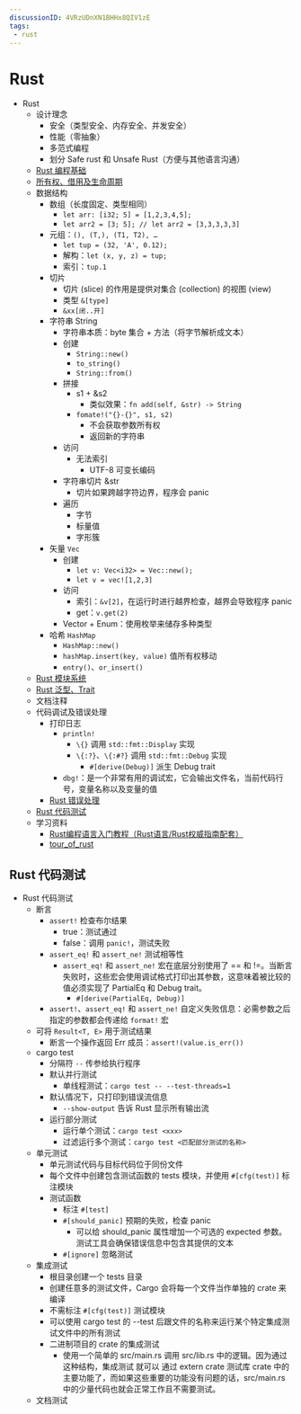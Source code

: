 ```yaml
---
discussionID: 4VRzUDnXN1BHHx8QIV1zE
tags:
 - rust
---
```


# Rust

- Rust
  - 设计理念
    - 安全（类型安全、内存安全、并发安全）
    - 性能（零抽象）
    - 多范式编程
    - 划分 Safe rust 和 Unsafe Rust（方便与其他语言沟通）
  - [Rust 编程基础](./Rust%20基础.md)
  - [所有权、借用及生命周期](./所有权、借用及生命周期.md)
  - 数据结构
    - 数组（长度固定、类型相同）
      - `let arr: [i32; 5] = [1,2,3,4,5];`
      - `let arr2 = [3; 5]; // let arr2 = [3,3,3,3,3]`
    - 元组：`(), (T,), (T1, T2), …`
      - `let tup = (32, 'A', 0.12);`
      - 解构：`let (x, y, z) = tup;`
      - 索引：`tup.1`
    - 切片
      - 切片 (slice) 的作用是提供对集合 (collection) 的视图 (view)
      - 类型 `&[type]`
      - `&xx[闭..开]`
    - 字符串 String
      - 字符串本质：byte 集合 + 方法（将字节解析成文本）
      - 创建
        - `String::new()`
        - `to_string()`
        - `String::from()`
      - 拼接
        - s1 + &s2
          - 类似效果：`fn add(self, &str) -> String`
        - `fomate!("{}-{}", s1, s2)`
          - 不会获取参数所有权
          - 返回新的字符串
      - 访问
        - 无法索引
          - UTF-8 可变长编码
      - 字符串切片 &str
        - 切片如果跨越字符边界，程序会 panic
      - 遍历
        - 字节
        - 标量值
        - 字形簇
    - 矢量 `Vec`
      - 创建
        - `let v: Vec<i32> = Vec::new();`
        - `let v = vec![1,2,3]`
      - 访问
        - 索引：`&v[2]`，在运行时进行越界检查，越界会导致程序 panic
        - get：`v.get(2)`
      - Vector + Enum：使用枚举来储存多种类型
    - 哈希 `HashMap`
      - `HashMap::new()`
      - `hashMap.insert(key, value)` 值所有权移动
      - `entry()`、`or_insert()`
  - [Rust 模块系统](./Rust%20模块系统.md)
  - [Rust 泛型、Trait](./Rust%20泛型、Trait.md)
  - 文档注释
  - 代码调试及错误处理
    - 打印日志
      - `println!`
        - `\{}` 调用 `std::fmt::Display` 实现
        - `\{:?}`、`\{:#?}` 调用 `std::fmt::Debug` 实现
          - `#[derive(Debug)]` 派生 Debug trait
      - `dbg!`：是一个非常有用的调试宏，它会输出文件名，当前代码行号，变量名称以及变量的值
    - [Rust 错误处理](./Rust%20错误处理.md)
  - [Rust 代码测试](#rust-代码测试)
  - 学习资料
    - [Rust编程语言入门教程（Rust语言/Rust权威指南配套）](https://www.bilibili.com/video/BV1hp4y1k7SV)
    - [tour_of_rust](https://github.com/richardanaya/tour_of_rust)

## Rust 代码测试

- Rust 代码测试
  - 断言
    - `assert!` 检查布尔结果
      - true：测试通过
      - false：调用 `panic!`，测试失败
    - `assert_eq!` 和 `assert_ne!` 测试相等性
      - `assert_eq!` 和 `assert_ne!` 宏在底层分别使用了 == 和 !=。当断言失败时，这些宏会使用调试格式打印出其参数，这意味着被比较的值必须实现了 PartialEq 和 Debug trait。
        - `#[derive(PartialEq, Debug)]`
    - `assert!`、`assert_eq!` 和 `assert_ne!` 自定义失败信息：必需参数之后指定的参数都会传递给 `format!` 宏
  - 可将 `Result<T, E>` 用于测试结果
    - 断言一个操作返回 Err 成员：`assert!(value.is_err())`
  - cargo test
    - 分隔符 `--` 传参给执行程序
    - 默认并行测试
      - 单线程测试：`cargo test -- --test-threads=1`
    - 默认情况下，只打印到错误流信息
      - `--show-output` 告诉 Rust 显示所有输出流
    - 运行部分测试
      - 运行单个测试：`cargo test <xxx>`
      - 过滤运行多个测试：`cargo test <匹配部分测试的名称>`
  - 单元测试
    - 单元测试代码与目标代码位于同份文件
    - 每个文件中创建包含测试函数的 tests 模块，并使用 `#[cfg(test)]` 标注模块
    - 测试函数
      - 标注 `#[test]`
      - `#[should_panic]` 预期的失败，检查 panic
        - 可以给 should_panic 属性增加一个可选的 expected 参数。测试工具会确保错误信息中包含其提供的文本
      - `#[ignore]` 忽略测试
  - 集成测试
    - 根目录创建一个 tests 目录
    - 创建任意多的测试文件，Cargo 会将每一个文件当作单独的 crate 来编译
    - 不需标注 `#[cfg(test)]` 测试模块
    - 可以使用 cargo test 的 --test 后跟文件的名称来运行某个特定集成测试文件中的所有测试
    - 二进制项目的 crate 的集成测试
      - 使用一个简单的 src/main.rs 调用 src/lib.rs 中的逻辑。因为通过这种结构，集成测试 就可以 通过 extern crate 测试库 crate 中的主要功能了，而如果这些重要的功能没有问题的话，src/main.rs 中的少量代码也就会正常工作且不需要测试。
  - 文档测试
